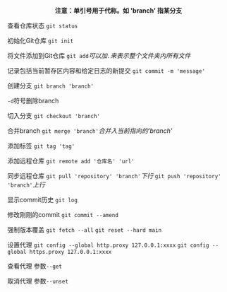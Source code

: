 <center><b>注意：单引号用于代称。如 'branch' 指某分支</b></center>

查看仓库状态
`git status`

初始化Git仓库
`git init`

将文件添加到Git仓库
`git add`*可以加`.`来表示整个文件夹内所有文件*

记录包括当前暂存区内容和给定日志的新提交
`git commit -m 'message'` 

创建分支
`git branch 'branch'`

`-d`符号删除branch

切入分支
`git checkout 'branch'`

合并branch
`git merge 'branch'`*合并入当前指向的'branch'*

添加标签
`git tag 'tag'`

添加远程仓库
`git remote add '仓库名' 'url'`

同步远程仓库
`git pull 'repository' 'branch'`*下行*
`git push 'repository' 'branch'`*上行*

显示commit历史
`git log`

修改刚刚的commit
`git commit --amend`

强制版本覆盖
`git fetch --all`
`git reset --hard main`

设置代理
`git config --global http.proxy 127.0.0.1:xxxx`
`git config --global https.proxy 127.0.0.1:xxxx`

查看代理
参数`--get`

取消代理
参数`--unset`
